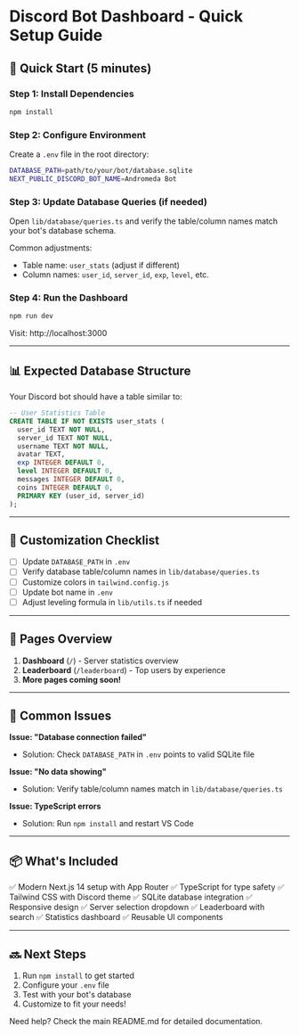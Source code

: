 # Discord Bot Dashboard - Quick Setup Guide

## 🚀 Quick Start (5 minutes)

### Step 1: Install Dependencies
```bash
npm install
```

### Step 2: Configure Environment
Create a `.env` file in the root directory:
```bash
DATABASE_PATH=path/to/your/bot/database.sqlite
NEXT_PUBLIC_DISCORD_BOT_NAME=Andromeda Bot
```

### Step 3: Update Database Queries (if needed)

Open `lib/database/queries.ts` and verify the table/column names match your bot's database schema.

Common adjustments:
- Table name: `user_stats` (adjust if different)
- Column names: `user_id`, `server_id`, `exp`, `level`, etc.

### Step 4: Run the Dashboard
```bash
npm run dev
```

Visit: http://localhost:3000

---

## 📊 Expected Database Structure

Your Discord bot should have a table similar to:

```sql
-- User Statistics Table
CREATE TABLE IF NOT EXISTS user_stats (
  user_id TEXT NOT NULL,
  server_id TEXT NOT NULL,
  username TEXT NOT NULL,
  avatar TEXT,
  exp INTEGER DEFAULT 0,
  level INTEGER DEFAULT 0,
  messages INTEGER DEFAULT 0,
  coins INTEGER DEFAULT 0,
  PRIMARY KEY (user_id, server_id)
);
```

---

## 🔧 Customization Checklist

- [ ] Update `DATABASE_PATH` in `.env`
- [ ] Verify database table/column names in `lib/database/queries.ts`
- [ ] Customize colors in `tailwind.config.js`
- [ ] Update bot name in `.env`
- [ ] Adjust leveling formula in `lib/utils.ts` if needed

---

## 🎨 Pages Overview

1. **Dashboard** (`/`) - Server statistics overview
2. **Leaderboard** (`/leaderboard`) - Top users by experience
3. **More pages coming soon!**

---

## 🐛 Common Issues

**Issue: "Database connection failed"**
- Solution: Check `DATABASE_PATH` in `.env` points to valid SQLite file

**Issue: "No data showing"**
- Solution: Verify table/column names match in `lib/database/queries.ts`

**Issue: TypeScript errors**
- Solution: Run `npm install` and restart VS Code

---

## 📦 What's Included

✅ Modern Next.js 14 setup with App Router
✅ TypeScript for type safety
✅ Tailwind CSS with Discord theme
✅ SQLite database integration
✅ Responsive design
✅ Server selection dropdown
✅ Leaderboard with search
✅ Statistics dashboard
✅ Reusable UI components

---

## 🔜 Next Steps

1. Run `npm install` to get started
2. Configure your `.env` file
3. Test with your bot's database
4. Customize to fit your needs!

Need help? Check the main README.md for detailed documentation.
